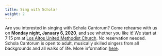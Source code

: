```yaml
---
title: Sing with Schola!
weight: 2
---
```


Are you interested in singing with Schola Cantorum?  Come rehearse with us on
**Monday night, January 6, 2020**, and see whether you like it!  We start at 7:15 pm
at [Los Altos United Methodist Church](https://www.google.com/maps/place/Los+Altos+United+Methodist+Church/@37.3604399,-122.1163995,14z/data=!4m13!1m7!3m6!1s0x808fb13b09db205b:0x3cb6a0075024dc76!2s655+Magdalena+Ave,+Los+Altos,+CA+94024!3b1!8m2!3d37.3604399!4d-122.09889!3m4!1s0x808fb13baf46a387:0xcfbef6958c3a62d!8m2!3d37.3604399!4d-122.09889).
No reservation needed.  Schola Cantorum is open to adult, musically skilled
singers from all backgrounds and all walks of life.  More information
[here](/sing).
